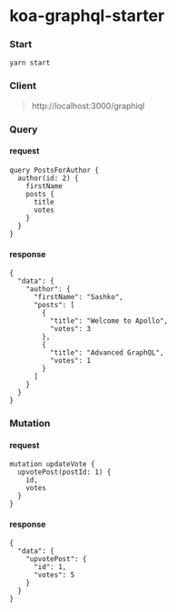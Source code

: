 koa-graphql-starter
===

### Start
`yarn start`

### Client
> http://localhost:3000/graphiql
 
### Query
#### request
```
query PostsForAuthor {
  author(id: 2) {
    firstName
    posts {
      title
      votes
    }
  }
}
```

#### response
```
{
  "data": {
    "author": {
      "firstName": "Sashko",
      "posts": [
        {
          "title": "Welcome to Apollo",
          "votes": 3
        },
        {
          "title": "Advanced GraphQL",
          "votes": 1
        }
      ]
    }
  }
}
```

### Mutation
#### request
```
mutation updateVote {
  upvotePost(postId: 1) {
    id,
    votes
  }
}
```
#### response
```
{
  "data": {
    "upvotePost": {
      "id": 1,
      "votes": 5
    }
  }
}
```